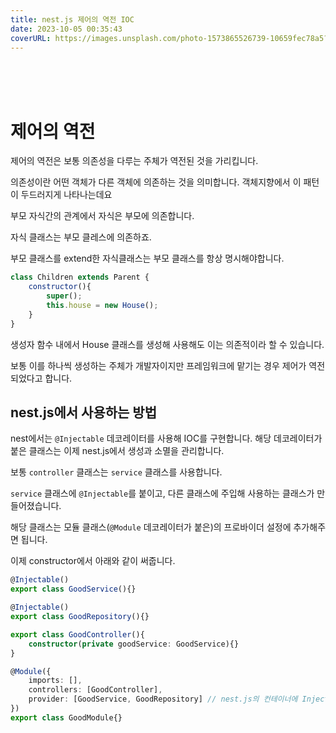 ```yaml
---
title: nest.js 제어의 역전 IOC
date: 2023-10-05 00:35:43
coverURL: https://images.unsplash.com/photo-1573865526739-10659fec78a5?ixlib=rb-4.0.3&ixid=M3wxMjA3fDB8MHxwaG90by1wYWdlfHx8fGVufDB8fHx8fA%3D%3D&auto=format&fit=crop&w=2215&q=80
---
```

<br />
<br />
<br />

# 제어의 역전

제어의 역전은 보통 의존성을 다루는 주체가 역전된 것을 가리킵니다.

의존성이란 어떤 객체가 다른 객체에 의존하는 것을 의미합니다.
객체지향에서 이 패턴이 두드러지게 나타나는데요

부모 자식간의 관계에서 자식은 부모에 의존합니다.

자식 클래스는 부모 클레스에 의존하죠. 

부모 클래스를 extend한 자식클래스는 부모 클래스를 항상 명시해야합니다.
```js
class Children extends Parent {
    constructor(){
        super();
        this.house = new House();
    }
}
```
생성자 함수 내에서 House 클래스를 생성해 사용해도 이는 의존적이라 할 수 있습니다.

보통 이를 하나씩 생성하는 주체가 개발자이지만 프레임워크에 맡기는 경우
제어가 역전되었다고 합니다.

## nest.js에서 사용하는 방법

nest에서는 `@Injectable` 데코레이터를 사용해 IOC를 구현합니다.
해당 데코레이터가 붙은 클래스는 이제 nest.js에서 생성과 소멸을 관리합니다.

보통 `controller` 클래스는 `service` 클래스를 사용합니다.

`service` 클래스에 `@Injectable`를 붙이고,
다른 클래스에 주입해 사용하는 클래스가 만들어졌습니다.

해당 클래스는 모듈 클래스(`@Module` 데코레이터가 붙은)의 프로바이더 설정에 추가해주면 됩니다.

이제 constructor에서 아래와 같이 써줍니다.

```ts
@Injectable()
export class GoodService(){}

@Injectable()
export class GoodRepository(){}

export class GoodController(){
    constructor(private goodService: GoodService){}
}

@Module({
    imports: [],
    controllers: [GoodController],
    provider: [GoodService, GoodRepository] // nest.js의 컨테이너에 Injectable 할 class들을 명시해줌
})
export class GoodModule{}
```
